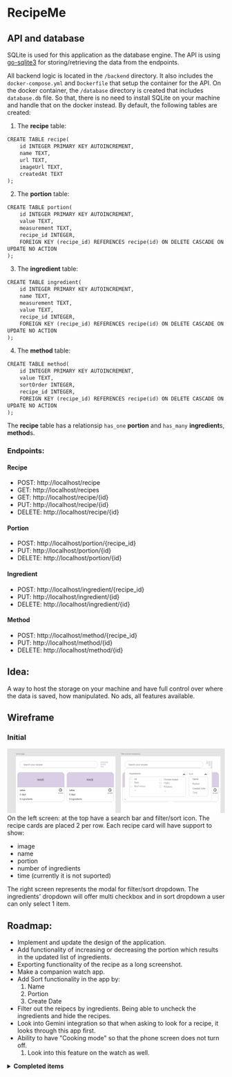 # RecipeMe

## API and database
SQLite is used for this application as the database engine. The API is using [go-sqlite3](https://github.com/mattn/go-sqlite3) for storing/retrieving the data from the endpoints.

All backend logic is located in the `/backend` directory. It also includes the `docker-compose.yml` and `Dockerfile` that setup the container for the API. On the docker container, the `/database` directory is created that includes `database.db` file. So that, there is no need to install SQLite on your machine and handle that on the docker instead. By default, the following tables are created:

1. The **recipe** table:
```sqlite
CREATE TABLE recipe(
    id INTEGER PRIMARY KEY AUTOINCREMENT,
    name TEXT,
    url TEXT,
    imageUrl TEXT,
    createdAt TEXT
);
```

2. The **portion** table:
```sqlite
CREATE TABLE portion(
    id INTEGER PRIMARY KEY AUTOINCREMENT,
    value TEXT,
    measurement TEXT,
    recipe_id INTEGER,
    FOREIGN KEY (recipe_id) REFERENCES recipe(id) ON DELETE CASCADE ON UPDATE NO ACTION
);
```

3. The **ingredient** table:
```sqlite
CREATE TABLE ingredient(
    id INTEGER PRIMARY KEY AUTOINCREMENT,
    name TEXT,
    measurement TEXT,
    value TEXT,
    recipe_id INTEGER,
    FOREIGN KEY (recipe_id) REFERENCES recipe(id) ON DELETE CASCADE ON UPDATE NO ACTION
);
```

4. The **method** table:
```sqlite
CREATE TABLE method(
    id INTEGER PRIMARY KEY AUTOINCREMENT,
    value TEXT,
    sortOrder INTEGER,
    recipe_id INTEGER,
    FOREIGN KEY (recipe_id) REFERENCES recipe(id) ON DELETE CASCADE ON UPDATE NO ACTION
);
```

The **recipe** table has a relationsip `has_one` **portion** and `has_many` **ingredient**s, **method**s.

### Endpoints:
#### Recipe
- POST: http://localhost/recipe
- GET: http://localhost/recipes
- GET: http://localhost/recipe/{id}
- PUT: http://localhost/recipe/{id}
- DELETE: http://localhost/recipe/{id}

#### Portion
- POST: http://localhost/portion/{recipe_id}
- PUT: http://localhost/portion/{id}
- DELETE: http://localhost/portion/{id}

#### Ingredient
- POST: http://localhost/ingredient/{recipe_id}
- PUT: http://localhost/ingredient/{id}
- DELETE: http://localhost/ingredient/{id}

#### Method
- POST: http://localhost/method/{recipe_id}
- PUT: http://localhost/method/{id}
- DELETE: http://localhost/method/{id}

## Idea:
A way to host the storage on your machine and have full control over where the data is saved, how manipulated. No ads, all features available.

## Wireframe
### Initial
<img src="./wireframe/Initial design for RecipeMe.png" style="height: '500px';"  alt=""/>
On the left screen: at the top have a search bar and filter/sort icon. The recipe cards are placed 2 per row. Each recipe card will have support to show:

- image
- name
- portion
- number of ingredients
- time (currently it is not suported)

The right screen represents the modal for filter/sort dropdown. The ingredients' dropdown will offer multi checkbox and in sort dropdown a user can only select 1 item.

## Roadmap:
- Implement and update the design of the application.
- Add functionality of increasing or decreasing the portion which results in the updated list of ingredients. 
- Exporting functionality of the recipe as a long screenshot.
- Make a companion watch app.
- Add Sort functionality in the app by:
    1. Name
    2. Portion
    3. Create Date
- Filter out the reipecs by ingredients. Being able to uncheck the ingredients and hide the recipes.
- Look into Gemini integration so that when asking to look for a recipe, it looks through this app first.
- Ability to have "Cooking mode" so that the phone screen does not turn off.
    1. Look into this feature on the watch as well.
<details>
    <summary><strong>Completed items</strong></summary>

- Setup docker container for backend (goLang is going to be used) ✅

- Create API in Go. Basic CRUD will do for now. The data should be saved to the locally stored database. ✅

```json
example of possible data for API
{
    "id": 1,
    "name": "Test",
    "portion": {
        "id": 1,
        "value": 2,
        "measurement": "days", // can be just "days" for now
    },
    "url": "", // the URL of the original recipe
    "image": "",
    "ingredients":  [
        {
            "id": 1,
            "name": "Onion",
            "measurement": "items", // can be items, grams, kgs, ml, cups, cans 
            "value": 1,
        }
    ],
    "methods": [
        {
            "id": 1,
            "sortOrder": 1,
            "value": "Turn the stove on"
        },
        {
            "id": 3,
            "sortOrder":2,
            "value": "Crack an egg",
        },
        {
            "id": 2,
            "sortOrder":3,
            "value": "Tun off the stove",
        },
        {
            "id": 4,
            "sortOrder":4,
            "value": "Clean the stove"
        },
    ],
    "createdAt": "",
}
```

- Setup basic mobile app using Kotlin. The app should be able to connect to the API and the CRUD functionality works as expected.

</details>